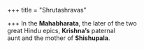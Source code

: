+++
title = "Shrutashravas"

+++
In the **Mahabharata**, the later of the two  
great Hindu epics, **Krishna’s** paternal  
aunt and the mother of **Shishupala**.
